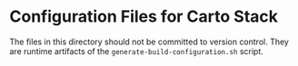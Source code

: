 # Configuration Files for Carto Stack

The files in this directory should not be committed to version control. They are runtime artifacts of the `generate-build-configuration.sh` script.

